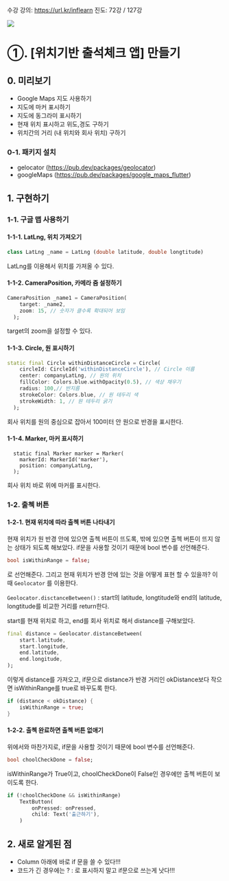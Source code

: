 수강 강의: https://url.kr/inflearn
진도: 72강 / 127강

![](https://velog.velcdn.com/images/gabujwb/post/d7ea73fd-54ba-4b35-9d76-fe63c3d1c8b0/image.jpg)

# ①. [위치기반 출석체크 앱] 만들기
## 0. 미리보기
- Google Maps 지도 사용하기
- 지도에 마커 표시하기
- 지도에 동그라미 표시하기
- 현재 위치 표시하고 위도,경도 구하기
- 위치간의 거리 (내 위치와 회사 위치) 구하기

### 0-1. 패키지 설치
* gelocator (https://pub.dev/packages/geolocator)
* googleMaps (https://pub.dev/packages/google_maps_flutter)

## 1. 구현하기
### 1-1. 구글 맵 사용하기
#### 1-1-1. LatLng, 위치 가져오기
```dart
class LatLng _name = LatLng (double latitude, double longtitude)
```
LatLng를 이용해서 위치를 가져올 수 있다.
#### 1-1-2. CameraPosition, 카메라 줌 설정하기
```dart
CameraPosition _name1 = CameraPosition(
    target: _name2,
    zoom: 15, // 숫자가 클수록 확대되어 보임
  );
```
target의 zoom을 설정할 수 있다.
#### 1-1-3. Circle, 원 표시하기
```dart
static final Circle withinDistanceCircle = Circle(
    circleId: CircleId('withinDistanceCircle'), // Circle 이름
    center: companyLatLng, // 원의 위치
    fillColor: Colors.blue.withOpacity(0.5), // 색상 채우기
    radius: 100,// 반지름
    strokeColor: Colors.blue, // 원 테두리 색
    strokeWidth: 1, // 원 테두리 굵기
  );
```
회사 위치를 원의 중심으로 잡아서 100미터 안 원으로 반경을 표시한다.

#### 1-1-4. Marker, 마커 표시하기
```dark
  static final Marker marker = Marker(
    markerId: MarkerId('marker'),
    position: companyLatLng,
  );
```
회사 위치 바로 위에 마커를 표시한다.

### 1-2. 출첵 버튼
#### 1-2-1. 현재 위치에 따라 출첵 버튼 나타내기
현재 위치가 원 반경 안에 있으면 출첵 버튼이 뜨도록, 밖에 있으면 출첵 버튼이 뜨지 않는 상태가 되도록 해보았다.
if문을 사용할 것이기 때문에 bool 변수를 선언해준다.
```dart
bool isWithinRange = false;
```
로 선언해준다.
그리고 현재 위치가 반경 안에 있는 것을 어떻게 표현 할 수 있을까?
이때 ```Geolocator``` 를 이용한다.

```Geolocator.disctanceBetween()``` : start의 latitude, longtitude와 end의 latitude, longtitude를 비교한 거리를 return한다.

start를 현재 위치로 하고, end를 회사 위치로 해서 distance를 구해보았다.
```dart
final distance = Geolocator.distanceBetween(
	start.latitude,
	start.longitude,
	end.latitude,
	end.longitude,
);
```
이렇게 distance를 가져오고, if문으로 distance가 반경 거리인 okDistance보다 작으면 isWithinRange를 true로 바꾸도록 한다.
```dart
if (distance < okDistance) {
	isWithinRange = true;
}
```

#### 1-2-2. 출첵 완료하면 출첵 버튼 없애기
위에서와 마찬가지로, if문을 사용할 것이기 때문에 bool 변수를 선언해준다.
```dart
bool choolCheckDone = false;
```
isWithinRange가 True이고, choolCheckDone이 False인 경우에만 출첵 버튼이 보이도록 한다.
```dart
if (!choolCheckDone && isWithinRange)
	TextButton(
		onPressed: onPressed,
		child: Text('출근하기'),
	)
```

## 2. 새로 알게된 점
* Column 아래에 바로 if 문을 쓸 수 있다!!!
* 코드가 긴 경우에는 ? : 로 표시하지 말고 if문으로 쓰는게 낫다!!!
